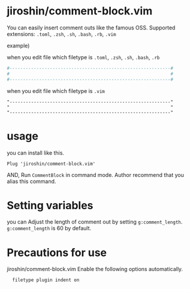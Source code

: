 # jiroshin/comment-block.vim
You can easily insert comment outs like the famous OSS.
Supported extensions: `.toml`, `.zsh`, `.sh`, `.bash`, `.rb`, `.vim`

example)

when you edit file which filetype is `.toml`, `.zsh`, `.sh`, `.bash`, `.rb`
```sh
#------------------------------------------------------------#
#                                                            #
#------------------------------------------------------------#
```

when you edit file which filetype is `.vim`
```vim
"------------------------------------------------------------"
"                                                            "
"------------------------------------------------------------"
```

# usage
you can install like this.
```
Plug 'jiroshin/comment-block.vim'
```

AND, Run `CommentBlock` in command mode.
Author recommend that you alias this command.

# Setting variables
you can Adjust the length of comment out by setting `g:comment_length`.
`g:comment_length` is 60 by default.

# Precautions for use
jiroshin/comment-block.vim Enable the following options automatically.
```vim
  filetype plugin indent on
```
